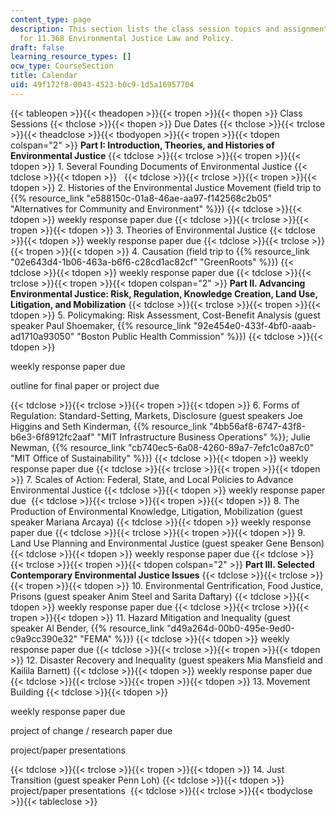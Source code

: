 ```yaml
---
content_type: page
description: This section lists the class session topics and assignment due dates
  for 11.368 Environmental Justice Law and Policy.
draft: false
learning_resource_types: []
ocw_type: CourseSection
title: Calendar
uid: 49f172f8-0043-4523-b0c9-1d5a16957704
---
```

{{< tableopen >}}{{< theadopen >}}{{< tropen >}}{{< thopen >}}
Class Sessions
{{< thclose >}}{{< thopen >}}
Due Dates
{{< thclose >}}{{< trclose >}}{{< theadclose >}}{{< tbodyopen >}}{{< tropen >}}{{< tdopen colspan="2" >}}
**Part I: Introduction, Theories, and Histories of Environmental Justice**
{{< tdclose >}}{{< trclose >}}{{< tropen >}}{{< tdopen >}}
1\. Several Founding Documents of Environmental Justice
{{< tdclose >}}{{< tdopen >}}
 
{{< tdclose >}}{{< trclose >}}{{< tropen >}}{{< tdopen >}}
2\. Histories of the Environmental Justice Movement (field trip to {{% resource_link "e588150c-01a8-46ae-aa97-f142568c2b05" "Alternatives for Community and Environment" %}})
{{< tdclose >}}{{< tdopen >}}
weekly response paper due
{{< tdclose >}}{{< trclose >}}{{< tropen >}}{{< tdopen >}}
3\. Theories of Environmental Justice
{{< tdclose >}}{{< tdopen >}}
weekly response paper due
{{< tdclose >}}{{< trclose >}}{{< tropen >}}{{< tdopen >}}
4\. Causation (field trip to {{% resource_link "02e643d4-1b06-463a-b6f6-c28cd1ac82cf" "GreenRoots" %}})
{{< tdclose >}}{{< tdopen >}}
weekly response paper due
{{< tdclose >}}{{< trclose >}}{{< tropen >}}{{< tdopen colspan="2" >}}
**Part II. Advancing Environmental Justice: Risk, Regulation, Knowledge Creation, Land Use, Litigation, and Mobilization**
{{< tdclose >}}{{< trclose >}}{{< tropen >}}{{< tdopen >}}
5\. Policymaking: Risk Assessment, Cost-Benefit Analysis (guest speaker Paul Shoemaker, {{% resource_link "92e454e0-433f-4bf0-aaab-ad1710a93050" "Boston Public Health Commission" %}})
{{< tdclose >}}{{< tdopen >}}

weekly response paper due

outline for final paper or project due

{{< tdclose >}}{{< trclose >}}{{< tropen >}}{{< tdopen >}}
6\. Forms of Regulation: Standard-Setting, Markets, Disclosure (guest speakers Joe Higgins and Seth Kinderman, {{% resource_link "4bb56af8-6747-43f8-b6e3-6f8912fc2aaf" "MIT Infrastructure Business Operations" %}}; Julie Newman, {{% resource_link "cb740ec5-6a08-4260-89a7-7efc1c0a87c0" "MIT Office of Sustainability" %}})
{{< tdclose >}}{{< tdopen >}}
weekly response paper due
{{< tdclose >}}{{< trclose >}}{{< tropen >}}{{< tdopen >}}
7\. Scales of Action: Federal, State, and Local Policies to Advance Environmental Justice
{{< tdclose >}}{{< tdopen >}}
weekly response paper due 
{{< tdclose >}}{{< trclose >}}{{< tropen >}}{{< tdopen >}}
8\. The Production of Environmental Knowledge, Litigation, Mobilization (guest speaker Mariana Arcaya)
{{< tdclose >}}{{< tdopen >}}
weekly response paper due
{{< tdclose >}}{{< trclose >}}{{< tropen >}}{{< tdopen >}}
9\. Land Use Planning and Environmental Justice (guest speaker Gene Benson)
{{< tdclose >}}{{< tdopen >}}
weekly response paper due
{{< tdclose >}}{{< trclose >}}{{< tropen >}}{{< tdopen colspan="2" >}}
**Part III. Selected Contemporary Environmental Justice Issues**
{{< tdclose >}}{{< trclose >}}{{< tropen >}}{{< tdopen >}}
10\. Environmental Gentrification, Food Justice, Prisons (guest speaker Anim Steel and Sarita Daftary)
{{< tdclose >}}{{< tdopen >}}
weekly response paper due
{{< tdclose >}}{{< trclose >}}{{< tropen >}}{{< tdopen >}}
11\. Hazard Mitigation and Inequality (guest speaker Al Bender, {{% resource_link "d49a264d-00b0-495e-9ed0-c9a9cc390e32" "FEMA" %}})
{{< tdclose >}}{{< tdopen >}}
weekly response paper due
{{< tdclose >}}{{< trclose >}}{{< tropen >}}{{< tdopen >}}
12\. Disaster Recovery and Inequality (guest speakers Mia Mansfield and Kailila Barnett)
{{< tdclose >}}{{< tdopen >}}
weekly response paper due 
{{< tdclose >}}{{< trclose >}}{{< tropen >}}{{< tdopen >}}
13\. Movement Building
{{< tdclose >}}{{< tdopen >}}

weekly response paper due

project of change / research paper due

project/paper presentations

{{< tdclose >}}{{< trclose >}}{{< tropen >}}{{< tdopen >}}
14\. Just Transition (guest speaker Penn Loh)
{{< tdclose >}}{{< tdopen >}}
project/paper presentations 
{{< tdclose >}}{{< trclose >}}{{< tbodyclose >}}{{< tableclose >}}